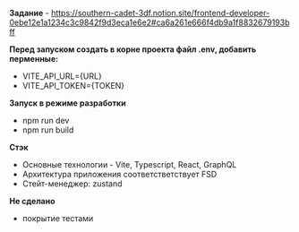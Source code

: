 **Задание** - https://southern-cadet-3df.notion.site/frontend-developer-0ebe12e1a1234c3c9842f9d3eca1e6e2#ca6a261e666f4db9a1f8832679193bff

**Перед запуском создать в корне проекта файл .env, добавить перменные:**
- VITE_API_URL={URL}
- VITE_API_TOKEN={TOKEN}


**Запуск в режиме разработки**
- npm run dev
- npm run build

**Стэк**
- Основные технологии - Vite, Typescript, React, GraphQL
- Архитектура приложения соответстветствует FSD
- Стейт-менеджер:  zustand

**Не сделано**
- покрытие тестами
  